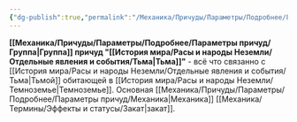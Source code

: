 ```yaml
---
{"dg-publish":true,"permalink":"/Механика/Причуды/Параметры/Подробнее/Группы причуд/Группа - Тьма/","noteIcon":"","created":"2025-08-21T13:47:52.055+03:00","updated":"2025-07-29T23:53:07.131+03:00"}
---
```


**[[Механика/Причуды/Параметры/Подробнее/Параметры причуд/Группа\|Группа]] причуд "[[История мира/Расы и народы Неземли/Отдельные явления и события/Тьма\|Тьма]]"** - всё что связанно с [[История мира/Расы и народы Неземли/Отдельные явления и события/Тьма\|Тьмой]] обитающей в [[История мира/Расы и народы Неземли/Темноземье\|Темноземье]]. Основная [[Механика/Причуды/Параметры/Подробнее/Параметры причуд/Механика\|Механика]] [[Механика/Термины/Эффекты и статусы/Закат\|закат]]. 
